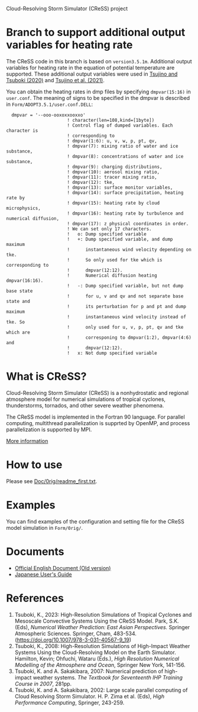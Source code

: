 Cloud-Resolving Storm Simulator (CReSS) project

# Branch to support additional output variables for heating rate
The CReSS code in this branch is based on `version3.5.1m`.
Additional output variables for heating rate in the equation of potential temperature are supported. 
These additional output variables were used in [Tsujino and Tsuboki (2020)](https://doi.org/10.1175/JAS-D-19-0119.1) and [Tsujino et al. (2021)](https://doi.org/10.1175/JAS-D-20-0049.1). 

You can obtain the heating rates in dmp files by specifying `dmpvar(15:16)` in `user.conf`. 
The meaning of signs to be specified in the dmpvar is described in `Form/ADOPT3.5.1/user.conf.DELL`:
```
  dmpvar = '--ooo-ooxoxxooxxo'
                       ! character(len=108,kind=[1byte])
                       ! Control flag of dumped variables. Each character is
                       ! corresponding to 
                       ! dmpvar(1:6): u, v, w, p, pt, qv,
                       ! dmpvar(7): mixing ratio of water and ice substance, 
                       ! dmpvar(8): concentrations of water and ice substance,
                       ! dmpvar(9): charging distributions,
                       ! dmpvar(10): aerosol mixing ratio,
                       ! dmpvar(11): tracer mixing ratio,
                       ! dmpvar(12): tke,
                       ! dmpvar(13): surface monitor variables,
                       ! dmpvar(14): surface precipitation, heating rate by
                       ! dmpvar(15): heating rate by cloud microphysics, 
                       ! dmpvar(16): heating rate by turbulence and numerical diffusion,
                       ! dmpvar(17): z physical coordinates in order.
                       ! We can set only 17 characters.
                       !   o: Dump specified variable
                       !   +: Dump specified variable, and dump maximum
                       !      instantaneous wind velocity depending on tke.
                       !      So only used for tke which is corresponding to
                       !      dmpvar(12:12).
                       !      Numerical diffusion heating dmpvar(16:16). 
                       !   -: Dump specified variable, but not dump base state
                       !      for u, v and qv and not separate base state and
                       !      its perturbation for p and pt and dump maximum
                       !      instantaneous wind velocity instead of tke. So
                       !      only used for u, v, p, pt, qv and tke which are
                       !      corresponing to dmpvar(1:2), dmpvar(4:6) and
                       !      dmpvar(12:12).
                       !   x: Not dump specified variable
```


# What is CReSS?
Cloud-Resolving Storm Simulator (CReSS) is a nonhydrostatic and regional atmosphere model for numerical simulations of tropical cyclones, thunderstorms, tornados, and other severe weather phenomena. 

The CReSS model is implemented in the Fortran 90 language.
For parallel computing, multithread parallelization is supprted by OpenMP, and process parallelization is supported by MPI.

[More information](http://www.rain.hyarc.nagoya-u.ac.jp/%7Etsuboki/kibanS2/src_eng/cress_synopsis_eng.html)

# How to use
Please see [Doc/0rig/readme_first.txt](https://cress-nagoya.github.io/CReSS/Doc/0rig/readme_first.txt). 

# Examples
You can find examples of the configuration and setting file for the CReSS model simulation in `Form/0rig/`. 

# Documents
* [Official English Document (Old version)](http://www.rain.hyarc.nagoya-u.ac.jp/~tsuboki/cress_html/src_cress/CReSS2223_users_guide_eng.pdf)
* [Japanese User's Guide](http://www.rain.hyarc.nagoya-u.ac.jp/~tsuboki/cress_html/from_kato/how_to_use_cress_20110413.pdf)

# References
1. Tsuboki, K., 2023: High-Resolution Simulations of Tropical Cyclones and Mesoscale Convective Systems Using the CReSS Model. Park, S.K. (Eds), _Numerical Weather Prediction: East Asian Perspectives._ Springer Atmospheric Sciences. Springer, Cham, 483-534. (https://doi.org/10.1007/978-3-031-40567-9_19)
2. Tsuboki, K., 2008: High-Resolution Simulations of High-Impact Weather Systems Using the Cloud-Resolving Model on the Earth Simulator. Hamilton, Kevin; Ohfuchi, Wataru (Eds.), _High Resolution Numerical Modelling of the Atmosphere and Ocean_, Springer New York, 141-156.
3. Tsuboki, K. and A. Sakakibara, 2007: Numerical prediction of high-impact weather systems. _The Textbook for Seventeenth IHP Training Course in 2007_, 281pp.
4. Tsuboki, K. and A. Sakakibara, 2002: Large scale parallel computing of Cloud Resolving Storm Simulator. H. P. Zima et al. (Eds), _High Performance Computing_, Springer, 243-259.
